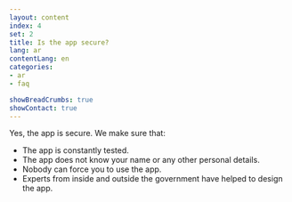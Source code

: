 ```yaml
---
layout: content
index: 4
set: 2
title: Is the app secure?
lang: ar
contentLang: en
categories:
- ar
- faq

showBreadCrumbs: true
showContact: true
---
```


Yes, the app is secure. We make sure that:
-  The app is constantly tested.
-  The app does not know your name or any other personal details.
-  Nobody can force you to use the app.
-  Experts from inside and outside the government have helped to design the app.
